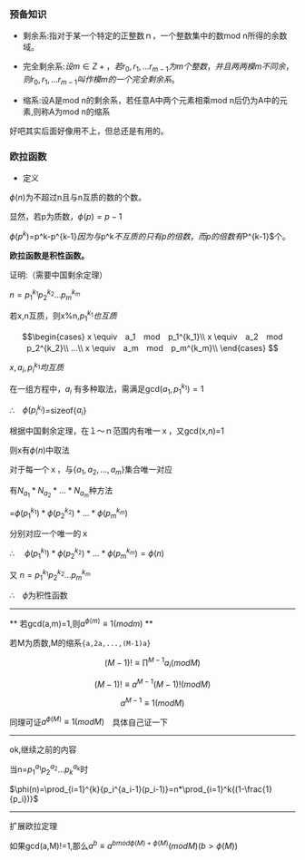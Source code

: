 ### 预备知识

* 剩余系:指对于某一个特定的正整数ｎ，一个整数集中的数mod n所得的余数域。

* 完全剩余系:$设m∈Z+，若r_0,r_1,...r_{m-1}为m个整数，并且两两模m不同余，则r_0,r_1,...r_{m-1}叫作模m的一个完全剩余系。$

* 缩系:设A是mod n的剩余系，若任意A中两个元素相乘mod n后仍为A中的元素,则称A为mod n的缩系

好吧其实后面好像用不上，但总还是有用的。

### 欧拉函数

* 定义

$\phi(n)$为不超过n且与n互质的数的个数。

显然，若p为质数，$\phi(p)=p-1$

$\phi(p^k)=$p^k-p^{k-1}$　因为与$p^k$不互质的只有p的倍数，而p的倍数有$P^{k-1}$个。

**欧拉函数是积性函数。**

证明:（需要中国剩余定理）

$n=p_1^{k_1}p_2^{k_2}...p_m^{k_m}$

若x,n互质，则x%n,$p_1^{k_1}也互质$

$$\begin{cases}
x \equiv　a_1　mod　p_1^{k_1}\\
x \equiv　a_2　mod　p_2^{k_2}\\
...\\
x \equiv　a_m　mod　p_m^{k_m}\\
\end{cases}
$$

$x,a_i,p_i^{k_1}均互质$

在一组方程中，$a_i$ 有多种取法，需满足gcd($a_1,p_1^{k_1})=1$

$\therefore$　$\phi(p_i^{k_i})$=sizeof{$a_i$}

根据中国剩余定理，在１～ｎ范围内有唯一ｘ，又gcd(x,n)=1

则x有$\phi(n)$中取法

对于每一个ｘ，与{$a_1,a_2,...,a_m$}集合唯一对应

有$N_{a_1}*N_{a_2}*...*N_{a_m}$种方法

=$\phi(p_1^{k_1})*\phi(p_2^{k_2})*...*\phi(p_m^{k_m})$

分别对应一个唯一的ｘ

$\therefore$　 $\phi(p_1^{k_1})*\phi(p_2^{k_2})*...*\phi(p_m^{k_m})=\phi(n)$

又 $n=p_1^{k_1}p_2^{k_2}...p_m^{k_m}$

$\therefore$　$\phi$为积性函数

---
** 若gcd(a,m)=1,则$a^{\phi(m)} \equiv　1　(mod　m)$ **

若M为质数,M的缩系```{a,2a,...,(M-1)a}```

$$(M-1)!　\equiv　\prod^{M-1}{a_i}　(mod M) $$

$$(M-1)!　\equiv　a^{M-1}(M-1)!　(mod M) $$

$$a^{M-1} \equiv　1　(mod　M)$$

同理可证$a^{\phi(M)} \equiv1　(mod　M)$　具体自己证一下

---

ok,继续之前的内容

当n=$p_1^{a_1}p_2^{a_2}...p_k^{a_k}$时

$\phi(n)=\prod_{i=1}^{k}{p_i^{a_i-1}(p_i-1)}=n*\prod_{i=1}^k{(1-\frac{1}{p_i})}$

---
扩展欧拉定理

如果gcd(a,M)!=1,那么$a^b \equiv a^{b　mod　\phi(M)+\phi(M)}　(mod M)(b>\phi(M))$
